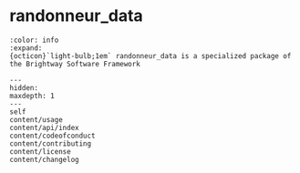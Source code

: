 # randonneur_data

```{button-link} https://docs.brightway.dev
:color: info
:expand:
{octicon}`light-bulb;1em` randonneur_data is a specialized package of the Brightway Software Framework
```

```{toctree}
---
hidden:
maxdepth: 1
---
self
content/usage
content/api/index
content/codeofconduct
content/contributing
content/license
content/changelog
```
